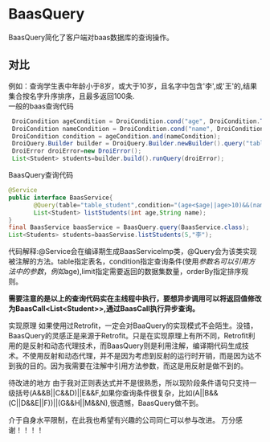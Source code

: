 # BaasQuery
BaasQuery简化了客户端对baas数据库的查询操作。
## 对比
例如：查询学生表中年龄小于8岁，或大于10岁，且名字中包含'李',或'王'的,结果集合按名字升序排序，且最多返回100条.
</br>一般的baas查询代码
```Java 
 DroiCondition ageCondition = DroiCondition.cond("age", DroiCondition.Type.LT, 5).or(DroiCondition.cond("age", DroiCondition.Type.GT, 10)); 
 DroiCondition nameCondition = DroiCondition.cond("name", DroiCondition.Type.CONTAINS, "李").or(DroiCondition.cond("name",  DroiCondition.Type.CONTAINS, "王"));
 DroiCondition condition = ageCondition.and(nameCondition);
 DroiQuery.Builder builder = DroiQuery.Builder.newBuilder().query("table_student").where(condition).limit(50).orderBy("name",true);
 DroiError droiError=new DroiError();
 List<Student> students=builder.build().runQuery(droiError);  
```
BaasQuery查询代码
```Java
@Service
public interface BaasService{
       @Query(table="table_student",condition="(age<$age||age>10)&&(name CANTAINS $name || name CANTAINS'王')",limit="100",orderBy("name"))
       List<Student> listStudents(int age,String name);
}
final BaasService baasService = BaasQuery.query(BaasService.class);
List<Students> students=baasServise.listStudents(5,"李");
```
代码解释:@Service会在编译期生成BaasServiceImp类，@Query会为该类实现被注解的方法。table指定表名，condition指定查询条件(使用$参数名可以引用方法中的参数，例如$age),limit指定需要返回的数据集数量，orderBy指定排序规则。

**需要注意的是以上的查询代码实在主线程中执行，要想异步调用可以将返回值修改为BaasCall\<List\<Student\>\>,通过BaasCall执行异步查询。**

实现原理
如果使用过Retrofit，一定会对BaaQuery的实现模式不会陌生。没错，BaasQuery的灵感正是来源于Retrofit。只是在实现原理上有所不同，Retrofit利用的是反射和动态代理技术，而BaasQuery则是利用注解，编译期代码生成技术。不使用反射和动态代理，并不是因为考虑到反射的运行时开销，而是因为达不到我的目的。因为我需要在注解中引用方法参数，而这是用反射是做不到的。

待改进的地方
由于我对正则表达式并不是很熟悉，所以现阶段条件语句只支持一级括号(A&&B||C&&D)||E&&F,如果你查询条件很复杂，比如(A||B&&(C||D&&E||F))||(G&&H||M&&N),很遗憾，BaasQuery做不到。

介于自身水平限制，在此我也希望有兴趣的公司同仁可以参与改进。 万分感谢！！！！

